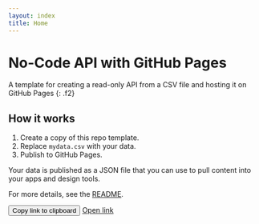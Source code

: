 ```yaml
---
layout: index
title: Home
---
```

# No-Code API with GitHub Pages

A template for creating a read-only API from a CSV file and hosting it on GitHub Pages
{: .f2}

## How it works

1. Create a copy of this repo template.
2. Replace `mydata.csv` with your data.
3. Publish to GitHub Pages.

Your data is published as a JSON file that you can use to pull content into your apps and design tools.

For more details, see the [README](https://github.com/githubfornocoders/nocode-api-github-pages#readme).

<div class="d-flex mt-6">
<button id="copy" data-clipboard-text="{{ site.url }}{{ site.baseurl }}/api.json" class="btn-mktg btn-large-mktg mr-3">Copy link to clipboard</button>
<a href="{{ site.url }}nocode-api-github-pages/api.json" class="btn-mktg btn-muted-mktg btn-large-mktg" target="_blank">Open link</a>
</div>
